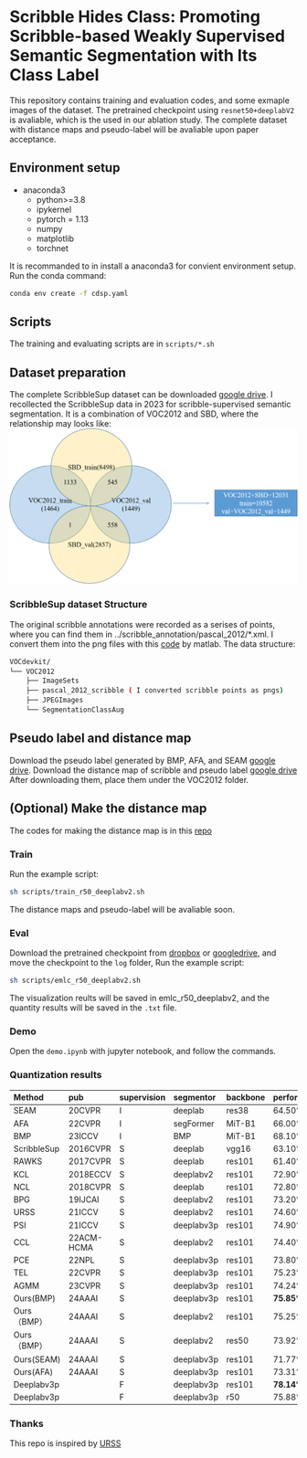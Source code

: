 # Scribble Hides Class: Promoting Scribble-based Weakly Supervised Semantic Segmentation with Its Class Label

This repository contains training and evaluation codes, and some exmaple images of the dataset.  The pretrained checkpoint using ```resnet50+deeplabV2``` is avaliable, which is the used in our ablation study. The complete dataset with distance maps and pseudo-label will be avaliable upon paper acceptance.

## Environment setup

- anaconda3
    - python>=3.8
    - ipykernel
    - pytorch = 1.13
    - numpy
    - matplotlib
    - torchnet

It is recommanded to in install a anaconda3 for convient environment setup. Run the conda command:  
```sh
conda env create -f cdsp.yaml
```

## Scripts
The training and evaluating scripts are in ```scripts/*.sh```

## Dataset preparation
The complete ScribbleSup dataset can be downloaded [google drive](https://drive.google.com/file/d/1P_N_2RiJ0kYsz2A8-B5v3ltAxiXAmDGV/view?usp=sharing). I recollected the ScribbleSup data in 2023 for scribble-supervised semantic segmentation. It is a combination of VOC2012 and SBD, where the relationship may looks like:
![VOCSBD](./VOCSBD.png)

### ScribbleSup dataset Structure
The original scribble annotations were recorded as a serises of points, where you can find them in ../scribble_annotation/pascal_2012/*.xml. I convert them into the png files with this [code](https://github.com/meng-tang/rloss/blob/master/data/pascal_scribble/convertscribbles.m) by matlab. 
The data structure:
``` bash
VOCdevkit/
└── VOC2012
    ├── ImageSets
    ├── pascal_2012_scribble ( I converted scribble points as pngs)
    ├── JPEGImages
    └── SegmentationClassAug 
```

## Pseudo label and distance map
Download the pseudo label generated by BMP, AFA, and SEAM [google drive](https://drive.google.com/drive/folders/1HrdPsI0K0udiPBy2_2y-j51oy205hBHH?usp=sharing).
Download the distance map of scribble and pseudo label [google drive](https://drive.google.com/file/d/1shuSMC5XvZPvM8j9cKunBR83EOGFNOjV/view?usp=sharing)
After downloading them,  place them under the VOC2012 folder.
## (Optional) Make the distance map
The codes for making the distance map is in this [repo](https://github.com/Zxl19990529/Distance-Map)

### Train

Run the example script:  
```sh
sh scripts/train_r50_deeplabv2.sh
```  
The distance maps and pseudo-label will be avaliable soon.
### Eval
Download the pretrained checkpoint from [dropbox](https://www.dropbox.com/scl/fi/4eki9ioib3pj4g60hu6hq/train_deeplabv2_r50.zip?rlkey=qtep6d4r9ctoawxnqk0w0porw&dl=0) or [googledrive](https://drive.google.com/file/d/1EBHTmvRaYkCJKcmN26HgiBzJ6LJFZLay/view?usp=sharing), and move the checkpoint to the ```log```  folder,
Run the example script:  
```sh
sh scripts/emlc_r50_deeplabv2.sh
```  
The visualization reults will be saved in emlc_r50_deeplabv2, and the quantity results will be saved in the ```.txt``` file.
### Demo
Open the ```demo.ipynb``` with jupyter notebook, and follow the commands.
### Quantization results
| Method      | pub        | supervision | segmentor  | backbone | performance |
| :---------- | :--------- | :---------- | :--------- | :------- | :---------- |
| SEAM        | 20CVPR     | I           | deeplab    | res38    | 64\.50%     |
| AFA         | 22CVPR     | I           | segFormer  | MiT-B1   | 66\.00%     |
| BMP         | 23ICCV     | I           | BMP        | MiT-B1   | 68\.10%     |
| ScribbleSup | 2016CVPR   | S           | deeplab    | vgg16    | 63\.10%     |
| RAWKS       | 2017CVPR   | S           | deeplab    | res101   | 61\.40%     |
| KCL         | 2018ECCV   | S           | deeplabv2  | res101   | 72\.90%     |
| NCL         | 2018CVPR   | S           | deeplab    | res101   | 72\.80%     |
| BPG         | 19IJCAI    | S           | deeplabv2  | res101   | 73\.20%     |
| URSS        | 21ICCV     | S           | deeplabv2  | res101   | 74\.60%     |
| PSI         | 21ICCV     | S           | deeplabv3p | res101   | 74\.90%     |
| CCL         | 22ACM-HCMA | S           | deeplabv2  | res101   | 74\.40%     |
| PCE         | 22NPL      | S           | deeplabv3p | res101   | 73\.80%     |
| TEL         | 22CVPR     | S           | deeplabv3p | res101   | 75\.23%     |
| AGMM        | 23CVPR     | S           | deeplabv3p | res101   | 74\.24%     |
| Ours(BMP)   | 24AAAI     | S           | deeplabv3p | res101   | **75\.85%** |
| Ours（BMP） | 24AAAI     | S           | deeplabv2  | res101   | 75\.25%     |
| Ours（BMP） | 24AAAI     | S           | deeplabv2  | res50    | 73\.92%     |
| Ours(SEAM)  | 24AAAI     | S           | deeplabv3p | res101   | 71\.77%     |
| Ours(AFA)   | 24AAAI     | S           | deeplabv3p | res101   | 73\.31%     |
| Deeplabv3p  |            | F           | deeplabv3p | res101   | **78\.14%** |
| Deeplabv3p  |            | F           | deeplabv3p | r50      | 75\.88%     |
### Thanks
This repo is inspired by [URSS](https://github.com/panzhiyi/URSS)
